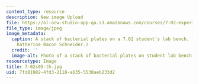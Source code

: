 ```yaml
---
content_type: resource
description: New image Upload
file: https://ol-ocw-studio-app-qa.s3.amazonaws.com/courses/7-02-experimental-biology-communication-spring-2005/7fd819824fd32118a6355538aeb233d2_7-02s05-th.jpg
file_type: image/jpeg
image_metadata:
  caption: A stack of bacterial plates on a 7.02 student's lab bench. (Photo by Dr.
    Katherine Bacon Schneider.)
  credit: ''
  image-alt: Photo of a stack of bacterial plates on student lab bench.
resourcetype: Image
title: 7-02s05-th.jpg
uid: 7fd81982-4fd3-2118-a635-5538aeb233d2
---
```

